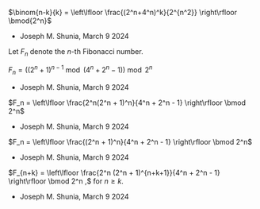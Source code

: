 $\binom{n-k}{k} = \left\lfloor \frac{(2^n+4^n)^k}{2^{n^2}} \right\rfloor \bmod{2^n}$
- Joseph M. Shunia, March 9 2024

Let $F_n$ denote the $n$-th Fibonacci number.

$F_n = ((2^n+1)^{n-1} \bmod{(4^n+2^n-1)}) \bmod{2^n}$
- Joseph M. Shunia, March 9 2024

$F_n = \left\lfloor \frac{2^n(2^n + 1)^n}{4^n + 2^n - 1} \right\rfloor \bmod 2^n$
- Joseph M. Shunia, March 9 2024

$F_n = \left\lfloor \frac{(2^n + 1)^n}{4^n + 2^n - 1} \right\rfloor \bmod 2^n$
- Joseph M. Shunia, March 9 2024

$F_{n+k} = \left\lfloor \frac{2^n (2^n + 1)^{n+k+1}}{4^n + 2^n - 1} \right\rfloor \bmod 2^n ,$
for $n \geq k$.
- Joseph M. Shunia, March 9 2024